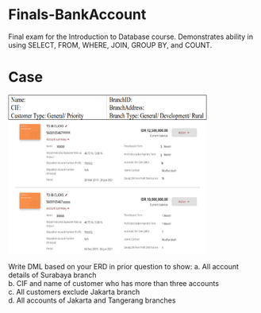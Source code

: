 # Finals-BankAccount
Final exam for the Introduction to Database course. Demonstrates ability in using SELECT, FROM, WHERE, JOIN, GROUP BY, and COUNT.

# Case
<img src="https://github.com/zahraprivias/Finals-BankAccount/blob/d266e1faa5efc4e1cc450282ebb5726baff67fab/soal.png" alt="Image" width="400" height="320">

Write DML based on your ERD in prior question to show:
a. All account details of Surabaya branch  
b. CIF and name of customer who has more than three accounts  
c. All customers exclude Jakarta branch  
d. All accounts of Jakarta and Tangerang branches  
